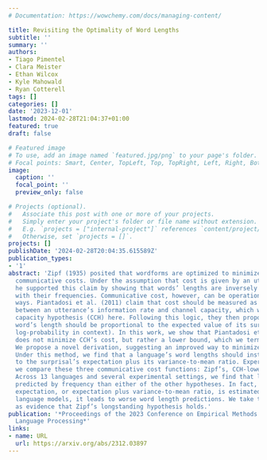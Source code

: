 ```yaml
---
# Documentation: https://wowchemy.com/docs/managing-content/

title: Revisiting the Optimality of Word Lengths
subtitle: ''
summary: ''
authors:
- Tiago Pimentel
- Clara Meister
- Ethan Wilcox
- Kyle Mahowald
- Ryan Cotterell
tags: []
categories: []
date: '2023-12-01'
lastmod: 2024-02-28T21:04:37+01:00
featured: true
draft: false

# Featured image
# To use, add an image named `featured.jpg/png` to your page's folder.
# Focal points: Smart, Center, TopLeft, Top, TopRight, Left, Right, BottomLeft, Bottom, BottomRight.
image:
  caption: ''
  focal_point: ''
  preview_only: false

# Projects (optional).
#   Associate this post with one or more of your projects.
#   Simply enter your project's folder or file name without extension.
#   E.g. `projects = ["internal-project"]` references `content/project/deep-learning/index.md`.
#   Otherwise, set `projects = []`.
projects: []
publishDate: '2024-02-28T20:04:35.615589Z'
publication_types:
- '1'
abstract: 'Zipf (1935) posited that wordforms are optimized to minimize utterances’
  communicative costs. Under the assumption that cost is given by an utterance’s length,
  he supported this claim by showing that words’ lengths are inversely correlated
  with their frequencies. Communicative cost, however, can be operationalized in different
  ways. Piantadosi et al. (2011) claim that cost should be measured as the distance
  between an utterance’s information rate and channel capacity, which we dub the channel
  capacity hypothesis (CCH) here. Following this logic, they then proposed that a
  word’s length should be proportional to the expected value of its surprisal (negative
  log-probability in context). In this work, we show that Piantadosi et al.’s derivation
  does not minimize CCH’s cost, but rather a lower bound, which we term CCH-lower.
  We propose a novel derivation, suggesting an improved way to minimize CCH’s cost.
  Under this method, we find that a language’s word lengths should instead be proportional
  to the surprisal’s expectation plus its variance-to-mean ratio. Experimentally,
  we compare these three communicative cost functions: Zipf’s, CCH-lower , and CCH.
  Across 13 languages and several experimental settings, we find that length is better
  predicted by frequency than either of the other hypotheses. In fact, when surprisal’s
  expectation, or expectation plus variance-to-mean ratio, is estimated using better
  language models, it leads to worse word length predictions. We take these results
  as evidence that Zipf’s longstanding hypothesis holds.'
publication: '*Proceedings of the 2023 Conference on Empirical Methods in Natural
  Language Processing*'
links:
- name: URL
  url: https://arxiv.org/abs/2312.03897
---
```

